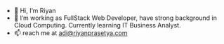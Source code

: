 - 👋 Hi, I’m Riyan 
- 👀 I’m working as FullStack Web Developer, have strong background in Cloud Computing. Currently learning IT Business Analyst.
- 📫 reach me at adi@riyanprasetya.com
<!---
its-riyan/its-riyan is a ✨ special ✨ repository because its `README.md` (this file) appears on your GitHub profile.
You can click the Preview link to take a look at your changes.
--->
